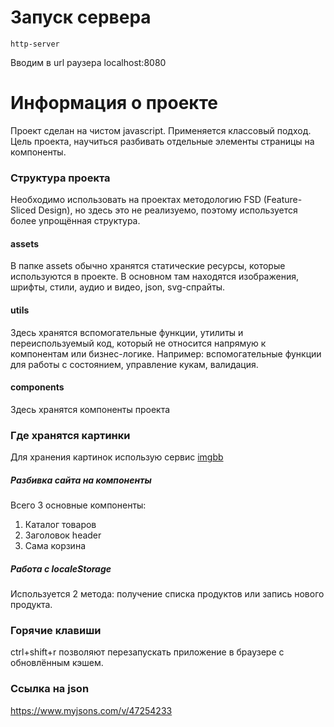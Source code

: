# Запуск сервера

```
http-server
```

Вводим в url раузера localhost:8080

# Информация о проекте

Проект сделан на чистом javascript. Применяется классовый подход. Цель проекта, научиться разбивать отдельные элементы страницы на компоненты.

### Структура проекта

Необходимо использовать на проектах методологию FSD (Feature-Sliced Design), но здесь это не реализуемо, поэтому используется более упрощённая структура.

#### assets

В папке assets обычно хранятся статические ресурсы, которые используются в проекте.
В основном там находятся изображения, шрифты, стили, аудио и видео, json, svg-спрайты.

#### utils

Здесь хранятся вспомогательные функции, утилиты и переиспользуемый код, который не относится напрямую к компонентам или бизнес-логике. Например: вспомогательные функции для работы с состоянием, управление кукам, валидация.

#### components

Здесь хранятся компоненты проекта

### Где хранятся картинки

Для хранения картинок использую сервис [imgbb](https://denisholmov.imgbb.com/)

##### Разбивка сайта на компоненты

Всего 3 основные компоненты:

1. Каталог товаров
2. Заголовок header
3. Сама корзина

##### Работа с localeStorage

Используется 2 метода: получение списка продуктов или запись нового продукта.

### Горячие клавиши

ctrl+shift+r позволяют перезапускать приложение в браузере с обновлённым кэшем.

### Ссылка на json

https://www.myjsons.com/v/47254233
